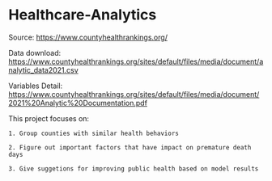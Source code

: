 # Healthcare-Analytics

Source:
https://www.countyhealthrankings.org/

Data download: 
https://www.countyhealthrankings.org/sites/default/files/media/document/analytic_data2021.csv 

Variables Detail:
https://www.countyhealthrankings.org/sites/default/files/media/document/2021%20Analytic%20Documentation.pdf

This project focuses on:

    1. Group counties with similar health behaviors
    
    2. Figure out important factors that have impact on premature death days
    
    3. Give suggetions for improving public health based on model results
